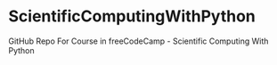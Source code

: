 # ScientificComputingWithPython

GitHub Repo For Course in freeCodeCamp - Scientific Computing With Python
